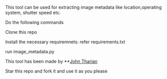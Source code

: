 This tool can be used for extracting image metadata like location,operating system,
shutter speed etc. 

Do the following commands

Clone this repo

Install the necessary requiremnets: refer requirements.txt

run image_metadata.py

This tool has been made by **[John Tharian](github.com/johntharian)

Star this repo and fork it and use it as you please
